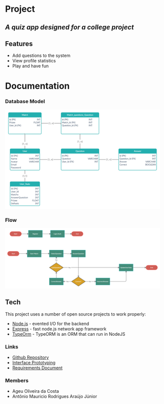 # Project
## _A quiz app designed for a college project_

## Features

- Add questions to the system
- View profile statistics
- Play and have fun

# Documentation

### Database Model
![Database Model](./Docs/DatabaseModel.png "Database Model")

### Flow

![UseCases](./Docs/Flow.png "Flow start match")

## Tech

This project uses a number of open source projects to work properly:

- [Node.js](https://nodejs.org) - evented I/O for the backend
- [Express](https://expressjs.com) - fast node.js network app framework
- [TypeOrm](https://typeorm.io) - TypeORM is an ORM that can run in NodeJS 

### Links

- [Github Repository](https://github.com/antonio200598/Quizz-Show)
- [Interface Prototyping](https://www.figma.com/file/hSLlnNymgn4GL9zKUVcGxf/show-do-milh%C3%A3o?node-id=0%3A1)
- [Requirements Document](https://github.com/antonio200598/Quizz-Show/blob/main/Docs/Documento%20de%20Requisitos%20-%20Show%20do%20Milhão.pdf)

### Members

- Ageu Oliveira da Costa 
- Antônio Mauricio Rodrigues Araújo Júnior 

